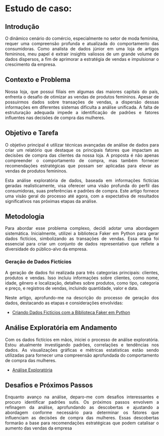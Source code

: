 # Estudo de caso:

<div align="justify">
  
  ## Introdução
  O dinâmico cenário do comércio, especialmente no setor de moda feminina, requer uma compreensão profunda e atualizada do comportamento das consumidoras. Como analista de dados júnior em uma loja de artigos femininos, meu papel é extrair insights valiosos de um grande volume de dados dispersos, a fim de aprimorar a estratégia de vendas e impulsionar o crescimento da empresa.
  
  ## Contexto e Problema
  Nossa loja, que possui filiais em algumas das maiores capitais do país, enfrenta o desafio de otimizar as vendas de produtos femininos. Apesar de possuirmos dados sobre transações de vendas, a dispersão dessas informações em diferentes sistemas dificulta a análise unificada. A falta de estruturação adequada impede a identificação de padrões e fatores influentes nas decisões de compra das mulheres.
  
  ## Objetivo e Tarefa
  O objetivo principal é utilizar técnicas avançadas de análise de dados para criar um relatório que destaque os principais fatores que impactam as decisões de compra das clientes da nossa loja. A proposta é não apenas compreender o comportamento de compra, mas também fornecer recomendações estratégicas que possam ser aplicadas para elevar as vendas de produtos femininos.

Esta análise exploratória de dados, baseada em informações fictícias geradas realisticamente, visa oferecer uma visão profunda do perfil das consumidoras, suas preferências e padrões de compra. Este artigo fornece uma visão geral do processo até agora, com a expectativa de resultados significativos nas próximas etapas da análise.
  
  ## Metodologia
  Para abordar esse problema complexo, decidi adotar uma abordagem sistemática. Inicialmente, utilizei a biblioteca Faker em Python para gerar dados fictícios, simbolizando as transações de vendas. Essa etapa foi essencial para criar um conjunto de dados representativo que reflete a diversidade do público-alvo da empresa.
  
  ### Geração de Dados Fictícios
  A geração de dados foi realizada para três categorias principais: clientes, produtos e vendas. Isso incluiu informações sobre clientes, como nome, idade, gênero e localização, detalhes sobre produtos, como tipo, categoria e preço, e registros de vendas, incluindo quantidade, valor e data.

  Neste artigo, aprofundo-me na descrição do processo de geração dos dados, destacando as etapas e considerações envolvidas: 
  - [Criando Dados Fictícios com a Biblioteca Faker em Python](faker.md)
  
  ## Análise Exploratória em Andamento
  Com os dados fictícios em mãos, iniciei o processo de análise exploratória. Estou atualmente investigando padrões, correlações e tendências nos dados. As visualizações gráficas e métricas estatísticas estão sendo utilizadas para fornecer uma compreensão aprofundada do comportamento de compra das mulheres.

  - [Análise Exploratória](analise_exploratoria.md)
  
  ## Desafios e Próximos Passos
  Enquanto avanço na análise, deparo-me com desafios interessantes e procuro identificar padrões sutis. Os próximos passos envolvem a refinagem da análise, aprofundando as descobertas e ajustando a abordagem conforme necessário para determinar os fatores que influenciam as decisões de compra das mulheres. Essas descobertas formarão a base para recomendações estratégicas que podem catalisar o aumento das vendas da empresa

</div>
